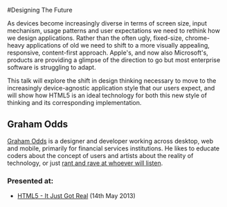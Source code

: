 #Designing The Future 

As devices become increasingly diverse in terms of screen size, input mechanism, usage patterns and user expectations we need to rethink how we design applications.  Rather than the often ugly, fixed-size, chrome-heavy applications of old we need to shift to a more visually appealing, responsive, content-first approach.  Apple's, and now also Microsoft's, products are providing a glimpse of the direction to go but most enterprise software is struggling to adapt. 

This talk will explore the shift in design thinking necessary to move to the increasingly device-agnostic application style that our users expect, and will show how HTML5 is an ideal technology for both this new style of thinking and its corresponding implementation.

## Graham Odds

[Graham Odds](http://www.twitter.com/g_odds) is a designer and developer working across desktop, web and mobile, primarily for financial services institutions.  He likes to educate coders about the concept of users and artists about the reality of technology, or just [rant and rave at whoever will listen](http://www.scottlogic.co.uk/blog/graham/).

### Presented at:
- [HTML5 - It Just Got Real](http://html5-it-just-got-real.com/) (14th May 2013)
